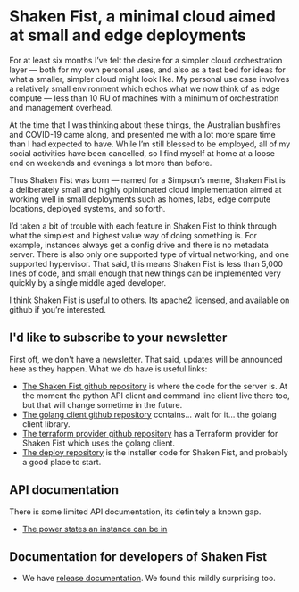 # Shaken Fist, a minimal cloud aimed at small and edge deployments

For at least six months I’ve felt the desire for a simpler cloud orchestration layer — both for my own personal uses, and also as a test bed for ideas for what a smaller, simpler cloud might look like. My personal use case involves a relatively small environment which echos what we now think of as edge compute — less than 10 RU of machines with a minimum of orchestration and management overhead.

At the time that I was thinking about these things, the Australian bushfires and COVID-19 came along, and presented me with a lot more spare time than I had expected to have. While I’m still blessed to be employed, all of my social activities have been cancelled, so I find myself at home at a loose end on weekends and evenings a lot more than before.

Thus Shaken Fist was born — named for a Simpson’s meme, Shaken Fist is a deliberately small and highly opinionated cloud implementation aimed at working well in small deployments such as homes, labs, edge compute locations, deployed systems, and so forth.

I’d taken a bit of trouble with each feature in Shaken Fist to think through what the simplest and highest value way of doing something is. For example, instances always get a config drive and there is no metadata server. There is also only one supported type of virtual networking, and one supported hypervisor. That said, this means Shaken Fist is less than 5,000 lines of code, and small enough that new things can be implemented very quickly by a single middle aged developer.

I think Shaken Fist is useful to others. Its apache2 licensed, and available on github if you’re interested.

## I'd like to subscribe to your newsletter

First off, we don't have a newsletter. That said, updates will be announced here as they happen. What we do have is useful links:

* [The Shaken Fist github repository](http://github.com/shakenfist/shakenfist) is where the code for the server is. At the moment the python API client and command line client live there too, but that will change sometime in the future.
* [The golang client github repository](http://github.com/shakenfist/client-go) contains... wait for it... the golang client library.
* [The terraform provider github repository](http://github.com/shakenfist/terraform-provider-shakenfist) has a Terraform provider for Shaken Fist which uses the golang client.
* [The deploy repository](http://github.com/shakenfist/deploy) is the installer code for Shaken Fist, and probably a good place to start.

## API documentation

There is some limited API documentation, its definitely a known gap.

* [The power states an instance can be in](power_states.md)

## Documentation for developers of Shaken Fist
* We have [release documentation](release_process.md). We found this mildly surprising too.
